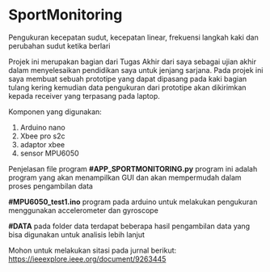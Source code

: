 # SportMonitoring
Pengukuran kecepatan sudut, kecepatan linear, frekuensi langkah kaki dan perubahan sudut ketika berlari

Projek ini merupakan bagian dari Tugas Akhir dari saya sebagai ujian akhir dalam menyelesaikan pendidikan saya untuk jenjang sarjana.
Pada projek ini saya membuat sebuah prototipe yang dapat dipasang pada kaki bagian tulang kering kemudian data pengukuran dari prototipe akan dikirimkan kepada receiver yang terpasang pada laptop.

Komponen yang digunakan:
1. Arduino nano
2. Xbee pro s2c
3. adaptor xbee
4. sensor MPU6050

Penjelasan file program
**#APP_SPORTMONITORING.py**
program ini adalah program yang akan menampilkan GUI dan akan mempermudah dalam proses pengambilan data

**#MPU6050_test1.ino**
program pada arduino untuk melakukan pengukuran menggunakan accelerometer dan gyroscope

**#DATA**
pada folder data terdapat beberapa hasil pengambilan data yang bisa digunakan untuk analisis lebih lanjut

Mohon untuk melakukan sitasi pada jurnal berikut: https://ieeexplore.ieee.org/document/9263445
